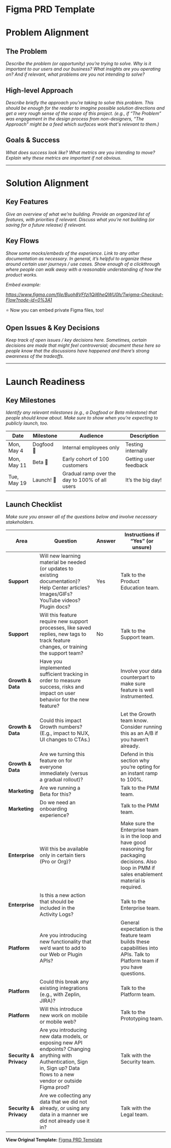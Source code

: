 # Figma PRD Template

# **Problem Alignment**

## **The Problem**

*Describe the problem (or opportunity) you’re trying to solve. Why is it important to our users and our business? What insights are you operating on? And if relevant, what problems are you not intending to solve?*

## **High-level Approach**

*Describe briefly the approach you’re taking to solve this problem. This should be enough for the reader to imagine possible solution directions and get a very rough sense of the scope of this project. (e.g., if “The Problem” was engagement in the design process from non-designers, “The Approach” might be a feed which surfaces work that's relevant to them.)*

## **Goals & Success**

*What does success look like? What metrics are you intending to move? Explain why these metrics are important if not obvious.*

---

# **Solution Alignment**

## **Key Features**

*Give an overview of what we’re building. Provide an organized list of features, with priorities if relevant. Discuss what you’re not building (or saving for a future release) if relevant.*

## **Key Flows**

*Show some mocks/embeds of the experience. Link to any other documentation as necessary. In general, it’s helpful to organize these around certain user journeys / use cases. Show enough of a clickthrough where people can walk away with a reasonable understanding of how the product works.*

*Embed example:*

*https://www.figma.com/file/Buoh8VFfzj1Qil6heQWU0h/Twigma-Checkout-Flow?node-id=0%3A1*

⭐️ Now you can embed private Figma files, too!

## **Open Issues & Key Decisions**

*Keep track of open issues / key decisions here. Sometimes, certain decisions are made that might feel controversial; document these here so people know that the discussions have happened and there’s strong awareness of the tradeoffs.*

---

# **Launch Readiness**

## **Key Milestones**

*Identify any relevant milestones (e.g., a Dogfood or Beta milestone) that people should know about. Make sure to show when you’re expecting to publicly launch, too.*

| Date | Milestone | Audience | Description |
| --- | --- | --- | --- |
| Mon, May 4 | Dogfood 🐶 | Internal employees only | Testing internally |
| Mon, May 11 | Beta 👥 | Early cohort of 100 customers | Getting user feedback |
| Tue, May 19 | Launch! 🚀 | Gradual ramp over the day to 100% of all users | It’s the big day! |

## **Launch Checklist**

*Make sure you answer all of the questions below and involve necessary stakeholders.*

| Area | Question | Answer | Instructions if “Yes” (or unsure) |
| --- | --- | --- | --- |
| **Support** | Will new learning material be needed (or updates to existing documentation)? Help Center articles? Images/GIFs? YouTube videos? Plugin docs? | Yes | Talk to the Product Education team. |
| **Support** | Will this feature require new support processes, like saved replies, new tags to track feature changes, or training the support team? | No | Talk to the Support team. |
| **Growth & Data** | Have you implemented sufficient tracking in order to measure success, risks and impact on user behavior for the new feature? |  | Involve your data counterpart to make sure feature is well instrumented. |
| **Growth & Data** | Could this impact Growth numbers? (E.g., impact to NUX, UI changes to CTAs.) |  | Let the Growth team know. Consider running this as an A/B if you haven’t already. |
| **Growth & Data** | Are we turning this feature on for everyone immediately (versus a gradual rollout)? |  | Defend in this section why you’re opting for an instant ramp to 100%. |
| **Marketing** | Are we running a Beta for this? |  | Talk to the PMM team. |
| **Marketing** | Do we need an onboarding experience? |  | Talk to the PMM team. |
| **Enterprise** | Will this be available only in certain tiers (Pro or Org)? |  | Make sure the Enterprise team is in the loop and have good reasoning for packaging decisions. Also loop in PMM if sales enablement material is required. |
| **Enterprise** | Is this a new action that should be included in the Activity Logs? |  | Talk to the Enterprise team. |
| **Platform** | Are you introducing new functionality that we’d want to add to our Web or Plugin APIs? |  | General expectation is the feature team builds these capabilities into APIs. Talk to Platform team if you have questions. |
| **Platform** | Could this break any existing integrations (e.g., with Zeplin, JIRA)? |  | Talk to the Platform team. |
| **Platform** | Will this introduce new work on mobile or mobile web? |  | Talk to the Prototyping team. |
| **Security & Privacy** | Are you introducing new data models, or exposing new API endpoints? Changing anything with Authentication, Sign in, Sign up? Data flows to a new vendor or outside Figma prod? |  | Talk with the Security team. |
| **Security & Privacy** | Are we collecting any data that we did not already, or using any data in a manner we did not already use it in? |  | Talk with the Legal team. |

**View Original Template:** [Figma PRD Template](https://coda.io/@yuhki/figmas-approach-to-product-requirement-docs/prd-name-of-project-1)